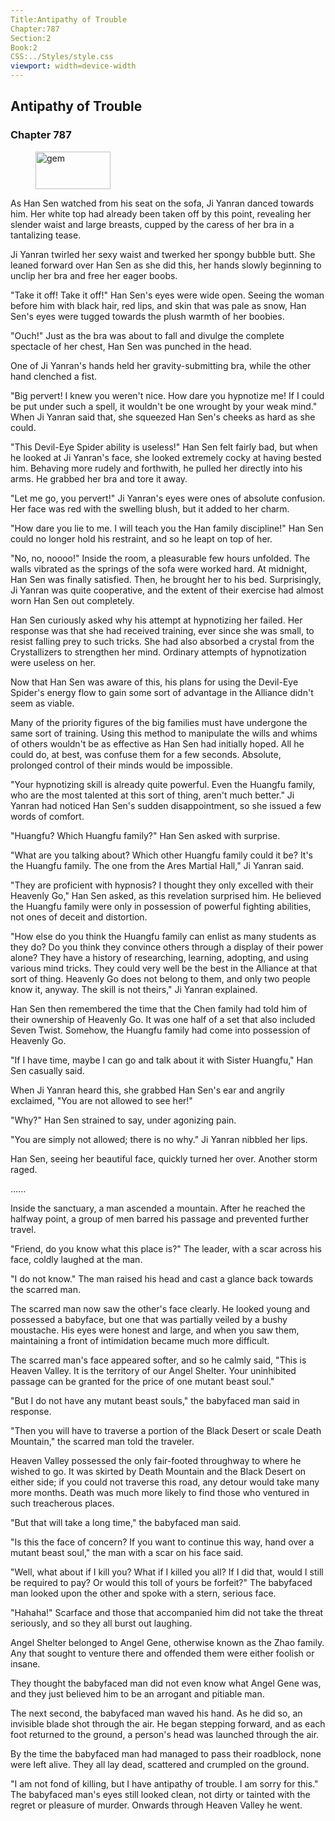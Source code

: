 ```yaml
---
Title:Antipathy of Trouble 
Chapter:787 
Section:2 
Book:2 
CSS:../Styles/style.css 
viewport: width=device-width
---
```

  
## Antipathy of Trouble
### Chapter 787
  
<figure>
	<img src="../Images/gem.gif" alt="gem" id="gem" width="120" height="60" />
</figure>
  

  
As Han Sen watched from his seat on the sofa, Ji Yanran danced towards him. Her white top had already been taken off by this point, revealing her slender waist and large breasts, cupped by the caress of her bra in a tantalizing tease.

Ji Yanran twirled her sexy waist and twerked her spongy bubble butt. She leaned forward over Han Sen as she did this, her hands slowly beginning to unclip her bra and free her eager boobs.

"Take it off! Take it off!" Han Sen's eyes were wide open. Seeing the woman before him with black hair, red lips, and skin that was pale as snow, Han Sen's eyes were tugged towards the plush warmth of her boobies.

"Ouch!" Just as the bra was about to fall and divulge the complete spectacle of her chest, Han Sen was punched in the head.

One of Ji Yanran's hands held her gravity-submitting bra, while the other hand clenched a fist.

"Big pervert! I knew you weren't nice. How dare you hypnotize me! If I could be put under such a spell, it wouldn't be one wrought by your weak mind." When Ji Yanran said that, she squeezed Han Sen's cheeks as hard as she could.

"This Devil-Eye Spider ability is useless!" Han Sen felt fairly bad, but when he looked at Ji Yanran's face, she looked extremely cocky at having bested him. Behaving more rudely and forthwith, he pulled her directly into his arms. He grabbed her bra and tore it away.

"Let me go, you pervert!" Ji Yanran's eyes were ones of absolute confusion. Her face was red with the swelling blush, but it added to her charm.

"How dare you lie to me. I will teach you the Han family discipline!" Han Sen could no longer hold his restraint, and so he leapt on top of her.

"No, no, noooo!" Inside the room, a pleasurable few hours unfolded. The walls vibrated as the springs of the sofa were worked hard. At midnight, Han Sen was finally satisfied. Then, he brought her to his bed. Surprisingly, Ji Yanran was quite cooperative, and the extent of their exercise had almost worn Han Sen out completely.

Han Sen curiously asked why his attempt at hypnotizing her failed. Her response was that she had received training, ever since she was small, to resist falling prey to such tricks. She had also absorbed a crystal from the Crystallizers to strengthen her mind. Ordinary attempts of hypnotization were useless on her.

Now that Han Sen was aware of this, his plans for using the Devil-Eye Spider's energy flow to gain some sort of advantage in the Alliance didn't seem as viable.

Many of the priority figures of the big families must have undergone the same sort of training. Using this method to manipulate the wills and whims of others wouldn't be as effective as Han Sen had initially hoped. All he could do, at best, was confuse them for a few seconds. Absolute, prolonged control of their minds would be impossible.

"Your hypnotizing skill is already quite powerful. Even the Huangfu family, who are the most talented at this sort of thing, aren't much better." Ji Yanran had noticed Han Sen's sudden disappointment, so she issued a few words of comfort.

"Huangfu? Which Huangfu family?" Han Sen asked with surprise.

"What are you talking about? Which other Huangfu family could it be? It's the Huangfu family. The one from the Ares Martial Hall," Ji Yanran said.

"They are proficient with hypnosis? I thought they only excelled with their Heavenly Go," Han Sen asked, as this revelation surprised him. He believed the Huangfu family were only in possession of powerful fighting abilities, not ones of deceit and distortion.

"How else do you think the Huangfu family can enlist as many students as they do? Do you think they convince others through a display of their power alone? They have a history of researching, learning, adopting, and using various mind tricks. They could very well be the best in the Alliance at that sort of thing. Heavenly Go does not belong to them, and only two people know it, anyway. The skill is not theirs," Ji Yanran explained.

Han Sen then remembered the time that the Chen family had told him of their ownership of Heavenly Go. It was one half of a set that also included Seven Twist. Somehow, the Huangfu family had come into possession of Heavenly Go.

"If I have time, maybe I can go and talk about it with Sister Huangfu," Han Sen casually said.

When Ji Yanran heard this, she grabbed Han Sen's ear and angrily exclaimed, "You are not allowed to see her!"

"Why?" Han Sen strained to say, under agonizing pain.

"You are simply not allowed; there is no why." Ji Yanran nibbled her lips.

Han Sen, seeing her beautiful face, quickly turned her over. Another storm raged.

…...

Inside the sanctuary, a man ascended a mountain. After he reached the halfway point, a group of men barred his passage and prevented further travel.

"Friend, do you know what this place is?" The leader, with a scar across his face, coldly laughed at the man.

"I do not know." The man raised his head and cast a glance back towards the scarred man.

The scarred man now saw the other's face clearly. He looked young and possessed a babyface, but one that was partially veiled by a bushy moustache. His eyes were honest and large, and when you saw them, maintaining a front of intimidation became much more difficult.

The scarred man's face appeared softer, and so he calmly said, "This is Heaven Valley. It is the territory of our Angel Shelter. Your uninhibited passage can be granted for the price of one mutant beast soul."

"But I do not have any mutant beast souls," the babyfaced man said in response.

"Then you will have to traverse a portion of the Black Desert or scale Death Mountain," the scarred man told the traveler.

Heaven Valley possessed the only fair-footed throughway to where he wished to go. It was skirted by Death Mountain and the Black Desert on either side; if you could not traverse this road, any detour would take many more months. Death was much more likely to find those who ventured in such treacherous places.

"But that will take a long time," the babyfaced man said.

"Is this the face of concern? If you want to continue this way, hand over a mutant beast soul," the man with a scar on his face said.

"Well, what about if I kill you? What if I killed you all? If I did that, would I still be required to pay? Or would this toll of yours be forfeit?" The babyfaced man looked upon the other and spoke with a stern, serious face.

"Hahaha!" Scarface and those that accompanied him did not take the threat seriously, and so they all burst out laughing.

Angel Shelter belonged to Angel Gene, otherwise known as the Zhao family. Any that sought to venture there and offended them were either foolish or insane.

They thought the babyfaced man did not even know what Angel Gene was, and they just believed him to be an arrogant and pitiable man.

The next second, the babyfaced man waved his hand. As he did so, an invisible blade shot through the air. He began stepping forward, and as each foot returned to the ground, a person's head was launched through the air.

By the time the babyfaced man had managed to pass their roadblock, none were left alive. They all lay dead, scattered and crumpled on the ground.

"I am not fond of killing, but I have antipathy of trouble. I am sorry for this." The babyfaced man's eyes still looked clean, not dirty or tainted with the regret or pleasure of murder. Onwards through Heaven Valley he went.